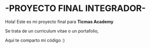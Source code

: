 # -PROYECTO FINAL INTEGRADOR-

Hola! Este es mi proyecto final para **Ticmas Academy**

Se trata de un curriculum vitae o un portafolio, 

Aquí te comparto mi código :)
